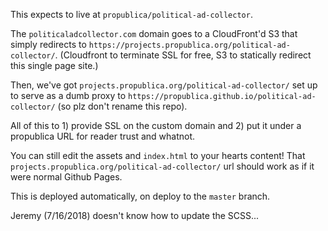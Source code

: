 This expects to live at `propublica/political-ad-collector`.

The `politicaladcollector.com` domain goes to a CloudFront'd S3 that simply redirects to `https://projects.propublica.org/political-ad-collector/`. (Cloudfront to terminate SSL for free, S3 to statically redirect this single page site.)

Then, we've got `projects.propublica.org/political-ad-collector/` set up to serve as a dumb proxy to `https://propublica.github.io/political-ad-collector/` (so plz don't rename this repo).

All of this to 1) provide SSL on the custom domain and 2) put it under a propublica URL for reader trust and whatnot.

You can still edit the assets and `index.html` to your hearts content! That `projects.propublica.org/political-ad-collector/` url should work as if it were normal Github Pages.

This is deployed automatically, on deploy to the `master` branch.

Jeremy (7/16/2018) doesn't know how to update the SCSS...